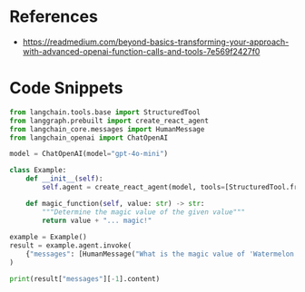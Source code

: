 # References
- https://readmedium.com/beyond-basics-transforming-your-approach-with-advanced-openai-function-calls-and-tools-7e569f2427f0

# Code Snippets
```python
from langchain.tools.base import StructuredTool
from langgraph.prebuilt import create_react_agent
from langchain_core.messages import HumanMessage
from langchain_openai import ChatOpenAI

model = ChatOpenAI(model="gpt-4o-mini")

class Example:
    def __init__(self):
        self.agent = create_react_agent(model, tools=[StructuredTool.from_function(self.magic_function)])

    def magic_function(self, value: str) -> str:
        """Determine the magic value of the given value"""
        return value + "... magic!"
    
example = Example()
result = example.agent.invoke(
    {"messages": [HumanMessage("What is the magic value of 'Watermelon'?")]}
)

print(result["messages"][-1].content)
```